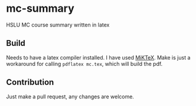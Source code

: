 # mc-summary
HSLU MC course summary written in latex

## Build

Needs to have a latex compiler installed. I have used
[MiKTeX](https://miktex.org/download). Make is just a workaround
for calling `pdflatex mc.tex`, which will build the pdf.

## Contribution

Just make a pull request, any changes are welcome.
